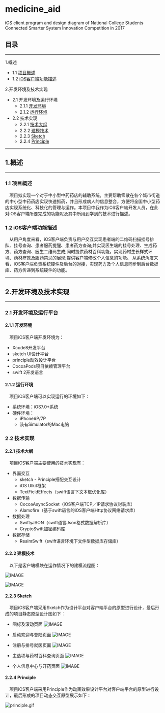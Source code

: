 # medicine_aid
iOS client program and design diagram of National College Students Connected Smarter System Innovation Competition in 2017 

## 目录

---

1.概述

* 1.1 [项目概述](#项目描述)
* 1.2 [iOS客户端功能描述](#iOS客户端功能描述)

2.开发环境及技术实现

* 2.1 开发环境及运行环境
  * 2.1.1 [开发环境](#开发环境)
  * 2.1.2 [运行环境](#运行环境)
* 2.2 技术实现 
  * 2.2.1 [技术大纲](#技术大纲) 
  * 2.2.2 [建模技术](#建模技术)
  * 2.2.3 [Sketch](#Sketch)
  * 2.2.4 [Principle](#Principle)

---

## 1.概述
---
###  1.1 项目概述
<a name='项目概述'/>
&emsp;项目拟实现一个对于中小型中药药店的辅助系统，主要帮助零散在各个城市街道的中小型中药药店实现快速抓药，并且形成病人的信息整合，方便将全国中小型药店实现系统化、科技化的管理与运作。本项目中我作为iOS客户端开发人员，在此对iOS客户端所要完成的功能呢及其中所用到学到的技术进行描述。

### 1.2 iOS客户端功能描述
<a name='iOS客户端功能描述'/>
&emsp;从用户角度来看，iOS客户端负责与用户交互实现患者端的二维码扫描挂号排队、挂号查询、患者服药提醒、患者药方查询;并实现医生端的挂号处理、生成药方、药方查询、医生二维码生成;同时提供药材百科功能，实现药材生长样式环境、药材疗效及服药禁忌的展现;提供客户端修改个人信息的功能。
从系统角度来看，iOS客户端负责系统硬件及后台的对接，实现药方及个人信息同步到后台数据库、药方传递到系统硬件的功能。

---
## 2.开发环境及技术实现
---
### 2.1 开发环境及运行平台
#### 2.1.1 开发环境
<a name='开发环境'/>
&emsp;项目iOS客户端开发环境为：

* Xcode8开发平台
* sketch UI设计平台
* principle动效设计平台
* CocoaPods项目依赖管理平台
* swift 2开发语言

#### 2.1.2 运行环境
<a name='运行环境'/>
&emsp;项目iOS客户端可以实现运行的环境如下：

* 系统环境：iOS7.0+系统
* 硬件环境：
  * iPhone6P/7P
  * 装有Simulator的Mac电脑

### 2.2 技术实现
#### 2.2.1 技术大纲
<a name='技术大纲'/>
&emsp;项目iOS客户端主要使用的技术实现有：

  * 界面交互
    * sketch - Principle搭配交互设计
    * iOS UIkit框架
    * TextFieldEffects（swift语言下文本框优化库）
  * 数据传输
    * CocoaAsyncSocket（iOS客户端TCP／IP请求协议封装库）
    * Alamofire（基于swift语言的iOS客户端Http协议网络请求库）
  * 数据处理
    * SwiftyJSON（swift语言Json格式数据解析库）
    * CryptoSwift加密编码库
  * 数据存储
    * RealmSwift（swift语言环境下文件型数据库存储库） 

#### 2.2.2 建模技术
<a name='建模技术'/>
&emsp;以下是客户端模块在运作情况下的建模流程图：

![IMAGE](https://github.com/Mclarenyang/medicine_aid/raw/master/resources/F4D2238FB546A5F2BAD4C356AB5300E7.jpg)

![IMAGE](https://github.com/Mclarenyang/medicine_aid/raw/master/resources/26A796D64988E74BC3C652A67FDEB116.jpg)

#### 2.2.3 Sketch
<a name='Sketch'/>
&emsp;项目iOS客户端采用Sketch作为设计平台对客户端平台的原型进行设计，最后形成的项目静态原型设计图如下：
  
* 图标及滚动页面
![IMAGE](https://github.com/Mclarenyang/medicine_aid/raw/master/resources/761490956AAFB7E0442F5F48353D64D1.jpg)

* 启动欢迎与登陆页面
![IMAGE](https://github.com/Mclarenyang/medicine_aid/raw/master/resources/906B1EA511A008E689D1610261F8C63C.jpg)

* 注册与排号就医页面
![IMAGE](https://github.com/Mclarenyang/medicine_aid/raw/master/resources/F10996AB7A46086D913353E511C23294.jpg)

* 主选项与药材百科查询页面
![IMAGE](https://github.com/Mclarenyang/medicine_aid/raw/master/resources/E226F55966B6C1B2F4D1A9734BFFC808.jpg)

* 个人信息中心与开药页面
![IMAGE](https://github.com/Mclarenyang/medicine_aid/raw/master/resources/FD457B20A109C64720FCBFD6B1558A54.jpg)

#### 2.2.4 Principle
<a name='Principle' />
&emsp;项目iOS客户端采用Principle作为动画效果设计平台对客户端平台的原型进行设计，最后形成的项目动态交互原型展示如下：

![principle.gif](https://github.com/Mclarenyang/medicine_aid/raw/master/resources/53214F8DDBAF4C2E9AACEC196A61C1AE.gif)

